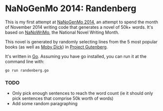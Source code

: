 # NaNoGenMo 2014: Randenberg

This is my first attempt at [NaNoGenMo 2014](https://github.com/dariusk/NaNoGenMo-2014), an attempt to spend the month of November 2014 writing code that generates a novel of 50k+ words. It's based on [NaNoWriMo](http://nanowrimo.org/), the National Novel Writing Month.

This novel is generated by randomly selecting lines from the 5 most popular books (as well as [Moby Dick](http://www.gutenberg.org/ebooks/2701)) in [Project Gutenberg](https://www.gutenberg.org/ebooks/search/?sort_order=downloads).

It's written in [Go](http://golang.org/). Assuming you have go installed, you can run it at the command line with:

`go run randenberg.go`

### TODO

* Only pick enough sentences to reach the word count (ie it should only pick sentences that comprise 50k worth of words)
* Add some random paragraphing